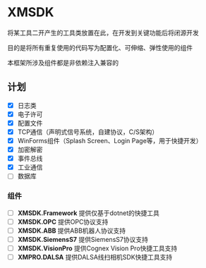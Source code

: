 # XMSDK

将某工具二开产生的工具类放置在此，在开发到关键功能后将闭源开发

目的是将所有重复使用的代码写为配置化、可伸缩、弹性使用的组件

本框架所涉及组件都是非依赖注入兼容的

## 计划

- [X] 日志类
- [X] 电子许可
- [X] 配置文件
- [X] TCP通信（声明式信号系统，自建协议，C/S架构）
- [X] WinForms组件（Splash Screen、Login Page等，用于快捷开发）
- [X] 加密解密
- [X] 事件总线
- [X] 工业通信
- [ ] 数据库

### 组件

- [ ] **XMSDK.Framework** 提供仅基于dotnet的快捷工具
- [ ] **XMSDK.OPC** 提供OPC协议支持
- [ ] **XMSDK.ABB** 提供ABB机器人协议支持
- [ ] **XMSDK.SiemensS7** 提供SiemensS7协议支持
- [ ] **XMSDK.VisionPro** 提供Cognex Vision Pro快捷工具支持
- [ ] **XMPRO.DALSA** 提供DALSA线扫相机SDK快捷工具支持

